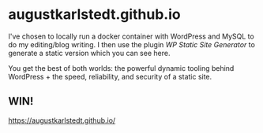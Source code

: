 # augustkarlstedt.github.io
I've chosen to locally run a docker container with WordPress and MySQL to do my editing/blog writing. I then use the plugin _WP Static Site Generator_ to generate a static version which you can see here.

You get the best of both worlds: the powerful dynamic tooling behind WordPress + the speed, reliability, and security of a static site.

## WIN!
https://augustkarlstedt.github.io/
